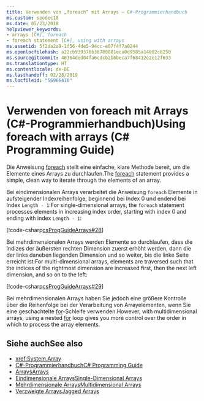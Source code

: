 ```yaml
---
title: Verwenden von „foreach“ mit Arrays – C#-Programmierhandbuch
ms.custom: seodec18
ms.date: 05/23/2018
helpviewer_keywords:
- arrays [C#], foreach
- foreach statement [C#], using with arrays
ms.assetid: 5f2da2a9-1f56-4de5-94cc-e07f4f7a0244
ms.openlocfilehash: a22cb939370b38780881eca0d9585a14002c8250
ms.sourcegitcommit: 40364ded04fa6cdcb2b6beca7f68412e2e12f633
ms.translationtype: HT
ms.contentlocale: de-DE
ms.lasthandoff: 02/28/2019
ms.locfileid: "56966410"
---
```

# <a name="using-foreach-with-arrays-c-programming-guide"></a><span data-ttu-id="fae1e-102">Verwenden von foreach mit Arrays (C#-Programmierhandbuch)</span><span class="sxs-lookup"><span data-stu-id="fae1e-102">Using foreach with arrays (C# Programming Guide)</span></span>

<span data-ttu-id="fae1e-103">Die Anweisung [foreach](../../language-reference/keywords/foreach-in.md) stellt eine einfache, klare Methode bereit, um die Elemente eines Arrays zu durchlaufen.</span><span class="sxs-lookup"><span data-stu-id="fae1e-103">The [foreach](../../language-reference/keywords/foreach-in.md) statement provides a simple, clean way to iterate through the elements of an array.</span></span>

<span data-ttu-id="fae1e-104">Bei eindimensionalen Arrays verarbeitet die Anweisung `foreach` Elemente in aufsteigender Indexreihenfolge, beginnend bei Index 0 und endend bei Index `Length - 1`:</span><span class="sxs-lookup"><span data-stu-id="fae1e-104">For single-dimensional arrays, the `foreach` statement processes elements in increasing index order, starting with index 0 and ending with index `Length - 1`:</span></span>

 [!code-csharp[csProgGuideArrays#28](~/samples/snippets/csharp/VS_Snippets_VBCSharp/csProgGuideArrays/CS/Arrays.cs#28)]

<span data-ttu-id="fae1e-105">Bei mehrdimensionalen Arrays werden Elemente so durchlaufen, dass die Indizes der äußersten rechten Dimension zuerst erhöht werden, dann die der links daneben liegenden Dimension und so weiter, bis die linke Seite erreicht ist:</span><span class="sxs-lookup"><span data-stu-id="fae1e-105">For multi-dimensional arrays, elements are traversed such that the indices of the rightmost dimension are increased first, then the next left dimension, and so on to the left:</span></span>

 [!code-csharp[csProgGuideArrays#29](~/samples/snippets/csharp/VS_Snippets_VBCSharp/csProgGuideArrays/CS/Arrays.cs#29)]

<span data-ttu-id="fae1e-106">Bei mehrdimensionalen Arrays haben Sie jedoch eine größere Kontrolle über die Reihenfolge bei der Verarbeitung von Arrayelementen, wenn Sie eine geschachtelte [for](../../language-reference/keywords/for.md)-Schleife verwenden.</span><span class="sxs-lookup"><span data-stu-id="fae1e-106">However, with multidimensional arrays, using a nested [for](../../language-reference/keywords/for.md) loop gives you more control over the order in which to process the array elements.</span></span>

## <a name="see-also"></a><span data-ttu-id="fae1e-107">Siehe auch</span><span class="sxs-lookup"><span data-stu-id="fae1e-107">See also</span></span>

- <xref:System.Array>
- [<span data-ttu-id="fae1e-108">C#-Programmierhandbuch</span><span class="sxs-lookup"><span data-stu-id="fae1e-108">C# Programming Guide</span></span>](../index.md)
- [<span data-ttu-id="fae1e-109">Arrays</span><span class="sxs-lookup"><span data-stu-id="fae1e-109">Arrays</span></span>](index.md)
- [<span data-ttu-id="fae1e-110">Eindimensionale Arrays</span><span class="sxs-lookup"><span data-stu-id="fae1e-110">Single-Dimensional Arrays</span></span>](single-dimensional-arrays.md)
- [<span data-ttu-id="fae1e-111">Mehrdimensionale Arrays</span><span class="sxs-lookup"><span data-stu-id="fae1e-111">Multidimensional Arrays</span></span>](multidimensional-arrays.md)
- [<span data-ttu-id="fae1e-112">Verzweigte Arrays</span><span class="sxs-lookup"><span data-stu-id="fae1e-112">Jagged Arrays</span></span>](jagged-arrays.md)
